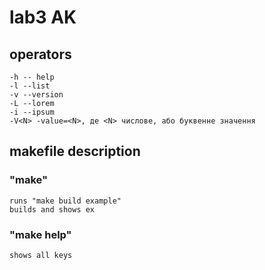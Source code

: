 # lab3 AK

## operators
    -h -- help
    -l --list
    -v --version
    -L --lorem
    -i --ipsum
    -V<N> -value=<N>, де <N> числове, або буквенне значення
    
## makefile description
### "make"
    runs "make build example"
    builds and shows ex
### "make help"
    shows all keys
